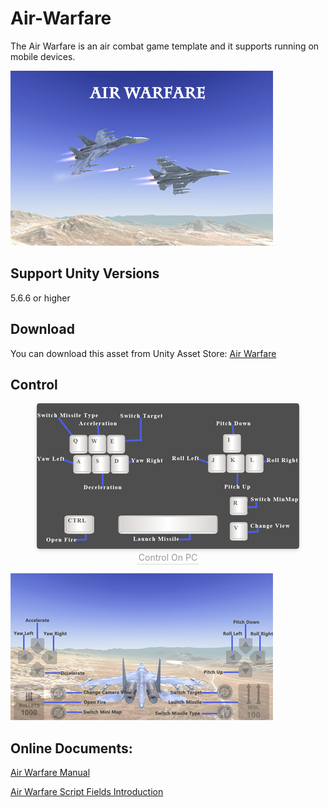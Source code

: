 # Air-Warfare

The Air Warfare is an air combat game template and it supports running on mobile devices.

![image](https://github.com/swordmaster003/Air-Warfare/blob/master/Screenshots/Cover.png)

## Support Unity Versions

5.6.6 or higher

## Download

You can download this asset from Unity Asset Store:
[Air Warfare](https://assetstore.unity.com/packages/templates/systems/air-warfare-159452)

## Control

<center>
    <img style="border-radius: 0.3125em;
    box-shadow: 0 2px 4px 0 rgba(34,36,38,.12),0 2px 10px 0 rgba(34,36,38,.08);" 
    src="https://github.com/swordmaster003/Air-Warfare/blob/master/Screenshots/ControlOnPC.png">
    <br>
    <div style="color:orange; border-bottom: 1px solid #d9d9d9;
    display: inline-block;
    color: #999;
    padding: 2px;">Control On PC</div>
</center>

![Control On Mobile](https://github.com/swordmaster003/Air-Warfare/blob/master/Screenshots/ControlOnMobile.png)

## Online Documents:

[Air Warfare Manual](https://www.swordmaster.info/documents/unity-assets-documents/air-warfare-manual-document/)

[Air Warfare Script Fields Introduction](https://www.swordmaster.info/documents/unity-assets-documents/air-warfare-script-fields-introduction/)
